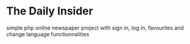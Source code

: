 # The Daily Insider

simple php online newspaper project with sign in, log in, favourites and change language functionnalities
